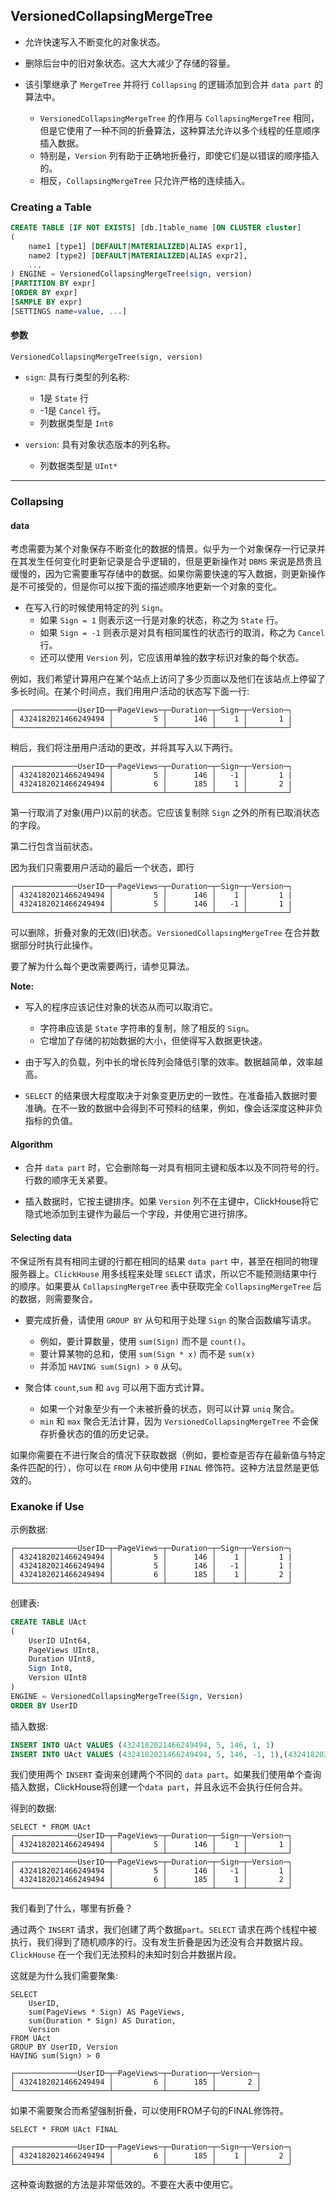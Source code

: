 ## VersionedCollapsingMergeTree

- 允许快速写入不断变化的对象状态。

- 删除后台中的旧对象状态。这大大减少了存储的容量。

- 该引擎继承了 `MergeTree` 并将行 `Collapsing` 的逻辑添加到合并 `data part` 的算法中。
  - `VersionedCollapsingMergeTree` 的作用与 `CollapsingMergeTree` 相同，但是它使用了一种不同的折叠算法，这种算法允许以多个线程的任意顺序插入数据。
  - 特别是，`Version` 列有助于正确地折叠行，即使它们是以错误的顺序插入的。
  - 相反，`CollapsingMergeTree` 只允许严格的连续插入。
  
### Creating a Table
```sql
CREATE TABLE [IF NOT EXISTS] [db.]table_name [ON CLUSTER cluster]
(
    name1 [type1] [DEFAULT|MATERIALIZED|ALIAS expr1],
    name2 [type2] [DEFAULT|MATERIALIZED|ALIAS expr2],
    ...
) ENGINE = VersionedCollapsingMergeTree(sign, version)
[PARTITION BY expr]
[ORDER BY expr]
[SAMPLE BY expr]
[SETTINGS name=value, ...]
```

#### 参数
```log
VersionedCollapsingMergeTree(sign, version)
```

- `sign`: 具有行类型的列名称:
  - 1是 `State` 行
  - -1是 `Cancel` 行。
  - 列数据类型是 `Int8` 

- `version`: 具有对象状态版本的列名称。
  - 列数据类型是 `UInt*`

---

### Collapsing

#### **data** 
考虑需要为某个对象保存不断变化的数据的情景。似乎为一个对象保存一行记录并在其发生任何变化时更新记录是合乎逻辑的，但是更新操作对 `DBMS` 来说是昂贵且缓慢的，因为它需要重写存储中的数据。如果你需要快速的写入数据，则更新操作是不可接受的，但是你可以按下面的描述顺序地更新一个对象的变化。

- 在写入行的时候使用特定的列 `Sign`。
  - 如果 `Sign = 1` 则表示这一行是对象的状态，称之为 `State` 行。
  - 如果 `Sign = -1` 则表示是对具有相同属性的状态行的取消，称之为 `Cancel` 行。
  - 还可以使用 `Version` 列，它应该用单独的数字标识对象的每个状态。

例如，我们希望计算用户在某个站点上访问了多少页面以及他们在该站点上停留了多长时间。在某个时间点，我们用用户活动的状态写下面一行:

```log
┌──────────────UserID─┬─PageViews─┬─Duration─┬─Sign─┬─Version─┐
│ 4324182021466249494 │         5 │      146 │    1 │       1 |
└─────────────────────┴───────────┴──────────┴──────┴─────────┘
```

稍后，我们将注册用户活动的更改，并将其写入以下两行。

```log
┌──────────────UserID─┬─PageViews─┬─Duration─┬─Sign─┬─Version─┐
│ 4324182021466249494 │         5 │      146 │   -1 │       1 |
│ 4324182021466249494 │         6 │      185 │    1 │       2 |
└─────────────────────┴───────────┴──────────┴──────┴─────────┘
```


第一行取消了对象(用户)以前的状态。它应该复制除 `Sign` 之外的所有已取消状态的字段。

第二行包含当前状态。

因为我们只需要用户活动的最后一个状态，即行

```log
┌──────────────UserID─┬─PageViews─┬─Duration─┬─Sign─┬─Version─┐
│ 4324182021466249494 │         5 │      146 │    1 │       1 |
│ 4324182021466249494 │         5 │      146 │   -1 │       1 |
└─────────────────────┴───────────┴──────────┴──────┴─────────┘
```

可以删除，折叠对象的无效(旧)状态。`VersionedCollapsingMergeTree` 在合并数据部分时执行此操作。

要了解为什么每个更改需要两行，请参见算法。

**Note:** 

- 写入的程序应该记住对象的状态从而可以取消它。 
  - 字符串应该是 `State` 字符串的复制，除了相反的 `Sign`。
  - 它增加了存储的初始数据的大小，但使得写入数据更快速。

- 由于写入的负载，列中长的增长阵列会降低引擎的效率。数据越简单，效率越高。

- `SELECT` 的结果很大程度取决于对象变更历史的一致性。在准备插入数据时要准确。在不一致的数据中会得到不可预料的结果，例如，像会话深度这种非负指标的负值。


#### Algorithm

- 合并 `data part` 时，它会删除每一对具有相同主键和版本以及不同符号的行。行数的顺序无关紧要。

- 插入数据时，它按主键排序。如果 `Version` 列不在主键中，ClickHouse将它隐式地添加到主键作为最后一个字段，并使用它进行排序。

#### Selecting data
不保证所有具有相同主键的行都在相同的结果 `data part` 中，甚至在相同的物理服务器上。`ClickHouse` 用多线程来处理 `SELECT` 请求，所以它不能预测结果中行的顺序。如果要从 `CollapsingMergeTree` 表中获取完全 `CollapsingMergeTree` 后的数据，则需要聚合。

- 要完成折叠，请使用 `GROUP BY` 从句和用于处理 `Sign` 的聚合函数编写请求。
  - 例如，要计算数量，使用 `sum(Sign)` 而不是 `count()`。
  -  要计算某物的总和，使用 `sum(Sign * x)` 而不是 `sum(x)`
  - 并添加 `HAVING sum(Sign) > 0` 从句。

- 聚合体 `count`,`sum` 和 `avg` 可以用下面方式计算。
  - 如果一个对象至少有一个未被折叠的状态，则可以计算 `uniq` 聚合。
  - `min` 和 `max` 聚合无法计算，因为 `VersionedCollapsingMergeTree` 不会保存折叠状态的值的历史记录。

如果你需要在不进行聚合的情况下获取数据（例如，要检查是否存在最新值与特定条件匹配的行），你可以在 `FROM` 从句中使用 `FINAL` 修饰符。这种方法显然是更低效的。

### Exanoke if Use
示例数据:

```log
┌──────────────UserID─┬─PageViews─┬─Duration─┬─Sign─┬─Version─┐
│ 4324182021466249494 │         5 │      146 │    1 │       1 |
│ 4324182021466249494 │         5 │      146 │   -1 │       1 |
│ 4324182021466249494 │         6 │      185 │    1 │       2 |
└─────────────────────┴───────────┴──────────┴──────┴─────────┘
```

创建表:

```sql
CREATE TABLE UAct
(
    UserID UInt64,
    PageViews UInt8,
    Duration UInt8,
    Sign Int8,
    Version UInt8
)
ENGINE = VersionedCollapsingMergeTree(Sign, Version)
ORDER BY UserID
```

插入数据:

```sql
INSERT INTO UAct VALUES (4324182021466249494, 5, 146, 1, 1)
INSERT INTO UAct VALUES (4324182021466249494, 5, 146, -1, 1),(4324182021466249494, 6, 185, 1, 2)
```

我们使用两个 `INSERT` 查询来创建两个不同的 `data part`。如果我们使用单个查询插入数据，ClickHouse将创建一个`data part`，并且永远不会执行任何合并。

得到的数据:

```log
SELECT * FROM UAct
┌──────────────UserID─┬─PageViews─┬─Duration─┬─Sign─┬─Version─┐
│ 4324182021466249494 │         5 │      146 │    1 │       1 │
└─────────────────────┴───────────┴──────────┴──────┴─────────┘
┌──────────────UserID─┬─PageViews─┬─Duration─┬─Sign─┬─Version─┐
│ 4324182021466249494 │         5 │      146 │   -1 │       1 │
│ 4324182021466249494 │         6 │      185 │    1 │       2 │
└─────────────────────┴───────────┴──────────┴──────┴─────────┘
```

我们看到了什么，哪里有折叠？

通过两个 `INSERT` 请求，我们创建了两个数据`part`。`SELECT` 请求在两个线程中被执行，我们得到了随机顺序的行。没有发生折叠是因为还没有合并数据片段。`ClickHouse` 在一个我们无法预料的未知时刻合并数据片段。

这就是为什么我们需要聚集:

```log
SELECT
    UserID,
    sum(PageViews * Sign) AS PageViews,
    sum(Duration * Sign) AS Duration,
    Version
FROM UAct
GROUP BY UserID, Version
HAVING sum(Sign) > 0

┌──────────────UserID─┬─PageViews─┬─Duration─┬─Version─┐
│ 4324182021466249494 │         6 │      185 │       2 │
└─────────────────────┴───────────┴──────────┴─────────┘
```

如果不需要聚合而希望强制折叠，可以使用FROM子句的FINAL修饰符。

```log
SELECT * FROM UAct FINAL

┌──────────────UserID─┬─PageViews─┬─Duration─┬─Sign─┬─Version─┐
│ 4324182021466249494 │         6 │      185 │    1 │       2 │
└─────────────────────┴───────────┴──────────┴──────┴─────────┘
```

这种查询数据的方法是非常低效的。不要在大表中使用它。
